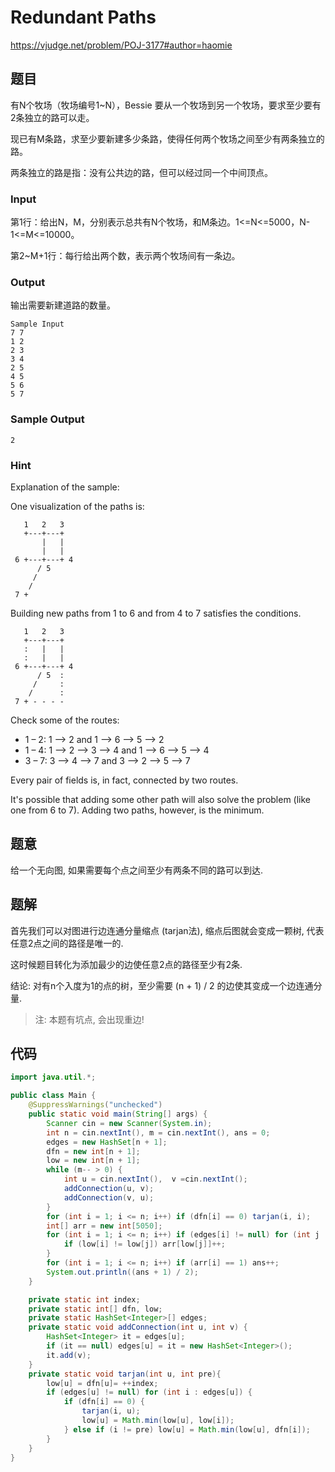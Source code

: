 # Redundant Paths

https://vjudge.net/problem/POJ-3177#author=haomie

## 题目

有N个牧场（牧场编号1~N），Bessie 要从一个牧场到另一个牧场，要求至少要有2条独立的路可以走。

现已有M条路，求至少要新建多少条路，使得任何两个牧场之间至少有两条独立的路。

两条独立的路是指：没有公共边的路，但可以经过同一个中间顶点。

### Input

第1行：给出N，M，分别表示总共有N个牧场，和M条边。1<=N<=5000，N-1<=M<=10000。

第2~M+1行：每行给出两个数，表示两个牧场间有一条边。

### Output

输出需要新建道路的数量。

```
Sample Input
7 7
1 2
2 3
3 4
2 5
4 5
5 6
5 7
```

### Sample Output

```
2
```

### Hint

Explanation of the sample:

One visualization of the paths is:

```
   1   2   3
   +---+---+  
       |   |
       |   |
 6 +---+---+ 4
      / 5
     / 
    / 
 7 +
```

Building new paths from 1 to 6 and from 4 to 7 satisfies the conditions.

```
   1   2   3
   +---+---+  
   :   |   |
   :   |   |
 6 +---+---+ 4
      / 5  :
     /     :
    /      :
 7 + - - - - 
```

Check some of the routes:

- 1 – 2: 1 –> 2 and 1 –> 6 –> 5 –> 2
- 1 – 4: 1 –> 2 –> 3 –> 4 and 1 –> 6 –> 5 –> 4
- 3 – 7: 3 –> 4 –> 7 and 3 –> 2 –> 5 –> 7

Every pair of fields is, in fact, connected by two routes.

It's possible that adding some other path will also solve the problem (like one from 6 to 7). Adding two paths, however, is the minimum.

## 题意

给一个无向图, 如果需要每个点之间至少有两条不同的路可以到达.

## 题解

首先我们可以对图进行边连通分量缩点 (tarjan法), 缩点后图就会变成一颗树, 代表任意2点之间的路径是唯一的.

这时候题目转化为添加最少的边使任意2点的路径至少有2条.

结论: 对有n个入度为1的点的树，至少需要 (n + 1) / 2 的边使其变成一个边连通分量.

> 注: 本题有坑点, 会出现重边!

## 代码

```java
import java.util.*;

public class Main {
    @SuppressWarnings("unchecked")
    public static void main(String[] args) {
        Scanner cin = new Scanner(System.in);
        int n = cin.nextInt(), m = cin.nextInt(), ans = 0;
        edges = new HashSet[n + 1];
        dfn = new int[n + 1];
        low = new int[n + 1];
        while (m-- > 0) {
            int u = cin.nextInt(),  v =cin.nextInt();
            addConnection(u, v);
            addConnection(v, u);
        }
        for (int i = 1; i <= n; i++) if (dfn[i] == 0) tarjan(i, i);
        int[] arr = new int[5050];
        for (int i = 1; i <= n; i++) if (edges[i] != null) for (int j : edges[i]) {
            if (low[i] != low[j]) arr[low[j]]++;
        }
        for (int i = 1; i <= n; i++) if (arr[i] == 1) ans++;
        System.out.println((ans + 1) / 2);
    }

    private static int index;
    private static int[] dfn, low;
    private static HashSet<Integer>[] edges;
    private static void addConnection(int u, int v) {
        HashSet<Integer> it = edges[u];
        if (it == null) edges[u] = it = new HashSet<Integer>();
        it.add(v);
    }
    private static void tarjan(int u, int pre){
        low[u] = dfn[u]= ++index;
        if (edges[u] != null) for (int i : edges[u]) {
            if (dfn[i] == 0) {
                tarjan(i, u);
                low[u] = Math.min(low[u], low[i]);
            } else if (i != pre) low[u] = Math.min(low[u], dfn[i]);
        }
    }
}
```

